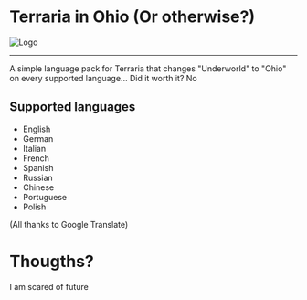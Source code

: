 # Terraria in Ohio (Or otherwise?)

![Logo](relative%TerrariaInOhioLogo.png?raw=true "Title")

---

A simple language pack for Terraria that changes "Underworld" to "Ohio" on every supported language... Did it worth it? No


## Supported languages
- English
- German
- Italian
- French
- Spanish
- Russian
- Chinese
- Portuguese
- Polish

(All thanks to Google Translate)


# Thougths?

I am scared of future
